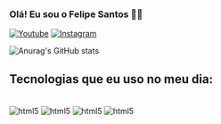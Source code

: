 ### Olá! Eu sou o Felipe Santos 👋🏾

[![Youtube](https://img.shields.io/badge/YouTube-FF0000?style=for-the-badge&logo=youtube&logoColor=white)](https://www.youtube.com/@Mechanic_Dev)
[![Instagram](https://img.shields.io/badge/Instagram-E4405F?style=for-the-badge&logo=instagram&logoColor=white)](https://www.instagram.com/mechanic_dev0/)

![Anurag's GitHub stats](https://github-readme-stats.vercel.app/api?username=anuraghazra&show_icons=true&theme=dark)

## Tecnologias que eu uso no meu dia:

<div style="display: inline_block"><br/>
    <img align="center" alt="html5" src="https://img.shields.io/badge/HTML5-E34F26?style=for-the-badge&logo=html5&logoColor=white" />
    <img align="center" alt="html5" src="https://img.shields.io/badge/CSS3-1572B6?style=for-the-badge&logo=css3&logoColor=white" />
    <img align="center" alt="html5" src="https://img.shields.io/badge/JavaScript-323330?style=for-the-badge&logo=javascript&logoColor=F7DF1E" />
    <img align="center" alt="html5" src="https://img.shields.io/badge/Python-14354C?style=for-the-badge&logo=python&logoColor=white" />
</div><br/>




